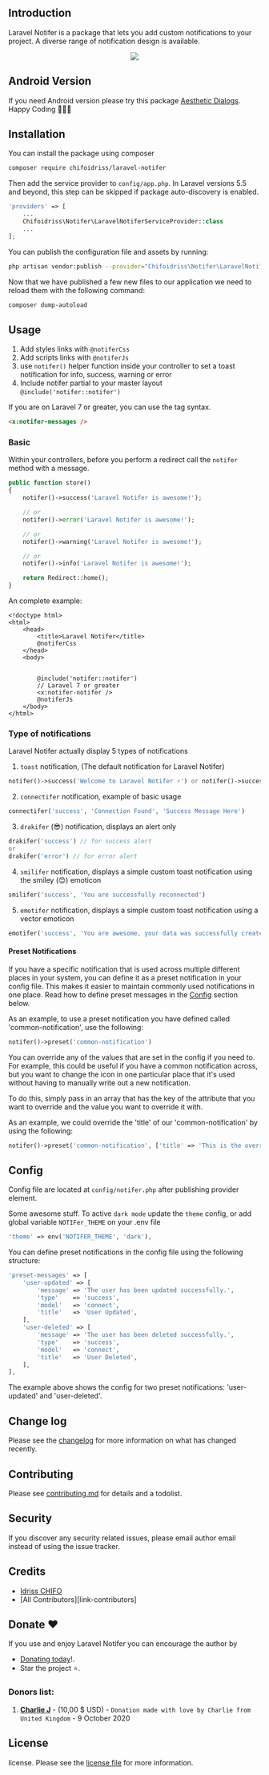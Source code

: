 <!-- <p align="center"><img src="https://laravel.cm/img/brand/laravel-notifer.svg"></p>

<p align="center">
<a href="https://travis-ci.org/chifoidriss/laravel-notifer"><img src="https://img.shields.io/travis/chifoidriss/laravel-notifer/master.svg?style=flat-square" alt="Build Status"></a>
<a href="https://packagist.org/packages/chifoidriss/laravel-notifer"><img src="https://poser.pugx.org/chifoidriss/laravel-notifer/d/total.svg" alt="Total Downloads"></a>
<a href="https://packagist.org/packages/chifoidriss/laravel-notifer"><img src="https://poser.pugx.org/chifoidriss/laravel-notifer/v/stable.svg" alt="Latest Stable Version"></a>
<a href="https://packagist.org/packages/chifoidriss/laravel-notifer"><img src="https://poser.pugx.org/chifoidriss/laravel-notifer/license.svg" alt="License"></a>
</p> -->

## Introduction

Laravel Notifer is a package that lets you add custom notifications to your project. 
A diverse range of notification design is available.

<p align="center">
    <img src="https://i.imgur.com/mZVVn3L.png">
</p>

## Android Version

If you need Android version please try this package [Aesthetic Dialogs](https://github.com/gabriel-TheCode/AestheticDialogs). Happy Coding 👨🏾‍💻

## Installation 

You can install the package using composer

```sh
composer require chifoidriss/laravel-notifer
```

Then add the service provider to `config/app.php`. In Laravel versions 5.5 and beyond, this step can be skipped if package auto-discovery is enabled.

```php
'providers' => [
    ...
    Chifoidriss\Notifer\LaravelNotiferServiceProvider::class
    ...
];
```

You can publish the configuration file and assets by running:
 
```sh
php artisan vendor:publish --provider="Chifoidriss\Notifer\LaravelNotiferServiceProvider"
```

Now that we have published a few new files to our application we need to reload them with the following command:

```sh
composer dump-autoload
```

## Usage 

1. Add styles links with `@notiferCss`
2. Add scripts links with `@notiferJs`
3. use `notifer()` helper function inside your controller to set a toast notification for info, success, warning or error
4. Include notifer partial to your master layout `@include('notifer::notifer')`

If you are on Laravel 7 or greater, you can use the tag syntax.

```html
<x:notifer-messages />
```

### Basic

Within your controllers, before you perform a redirect call the `notifer` method with a message.

```php
public function store()
{
    notifer()->success('Laravel Notifer is awesome!');

    // or
    notifer()->error('Laravel Notifer is awesome!');

    // or
    notifer()->warning('Laravel Notifer is awesome!');

    // or
    notifer()->info('Laravel Notifer is awesome!');

    return Redirect::home();
}
```

An complete example:

```blade
<!doctype html>
<html>
    <head>
        <title>Laravel Notifer</title>
        @notiferCss
    </head>
    <body>
        
        
        @include('notifer::notifer')
        // Laravel 7 or greater
        <x:notifer-notifer />
        @notiferJs
    </body>
</html>
```

### Type of notifications
 
Laravel Notifer actually display 5 types of notifications

1. `toast` notification, (The default notification for Laravel Notifer)

```php
notifer()->success('Welcome to Laravel Notifer ⚡️') or notifer()->success('Welcome to Laravel Notifer ⚡️', 'My custom title')
```
 
2. `connectifer` notification, example of basic usage

```php
connectifer('success', 'Connection Found', 'Success Message Here')
```

3. `drakifer` (😎) notification, displays an alert only

```php
drakifer('success') // for success alert 
or
drakifer('error') // for error alert 
```

4. `smilifer` notification, displays a simple custom toast notification using the smiley (😊) emoticon

```php
smilifer('success', 'You are successfully reconnected')
```

5. `emotifer` notification, displays a simple custom toast notification using a vector emoticon

```php
emotifer('success', 'You are awesome, your data was successfully created')
```

#### Preset Notifications

If you have a specific notification that is used across multiple different places in your system, you can define it
as a preset notification in your config file. This makes it easier to maintain commonly used notifications in one place. 
Read how to define preset messages in the [Config](#config) section below.

As an example, to use a preset notification you have defined called 'common-notification', use the following:

```php
notifer()->preset('common-notification')
``` 

You can override any of the values that are set in the config if you need to. For example, this could be useful if you 
have a common notification across, but you want to change the icon in one particular place that it's used without having
to manually write out a new notification.

To do this, simply pass in an array that has the key of the attribute that you want to override and the value you want
to override it with.

As an example, we could override the 'title' of our 'common-notification' by using the following:

```php
notifer()->preset('common-notification', ['title' => 'This is the overridden title'])
```

## Config

Config file are located at `config/notifer.php` after publishing provider element.

Some awesome stuff. To active `dark mode` update the `theme` config, or add global variable `NOTIFer_THEME` on your .env file

```php
'theme' => env('NOTIFER_THEME', 'dark'),
```

You can define preset notifications in the config file using the following structure:

```php
'preset-messages' => [
    'user-updated' => [
        'message' => 'The user has been updated successfully.',
        'type'    => 'success',
        'model'   => 'connect',
        'title'   => 'User Updated',
    ],
    'user-deleted' => [
        'message' => 'The user has been deleted successfully.',
        'type'    => 'success',
        'model'   => 'connect',
        'title'   => 'User Deleted',
    ],
],
```

The example above shows the config for two preset notifications: 'user-updated' and 'user-deleted'.

## Change log

Please see the [changelog](changelog.md) for more information on what has changed recently.

## Contributing

Please see [contributing.md](contributing.md) for details and a todolist.

## Security

If you discover any security related issues, please email author email instead of using the issue tracker.

## Credits

- [Idriss CHIFO][link-author]
- [All Contributors][link-contributors]

## Donate :heart:

If you use and enjoy Laravel Notifer you can encourage the author by

* [Donating today](https://www.paypal.com/paypalme/jvquilichini?locale.x=fr_FR)!.
* Star the project :star:.

### Donors list:

1. **[Charlie J](https://github.com/Chazza)** - (10,00 $ USD) - `Donation made with love by Charlie from United Kingdom` - 9 October 2020

## License

license. Please see the [license file](license.md) for more information.

[ico-version]: https://img.shields.io/packagist/v/chifoidriss/laravel-notifer.svg?style=flat-square
[ico-downloads]: https://img.shields.io/packagist/dt/chifoidriss/laravel-notifer.svg?style=flat-square
[ico-travis]: https://img.shields.io/travis/chifoidriss/laravel-notifer/master.svg?style=flat-square

[link-packagist]: https://packagist.org/packages/chifoidriss/laravel-notifer
[link-downloads]: https://packagist.org/packages/chifoidriss/laravel-notifer
[link-travis]: https://travis-ci.org/chifoidriss/laravel-notifer
[link-author]: https://chifo.homedeve.com
